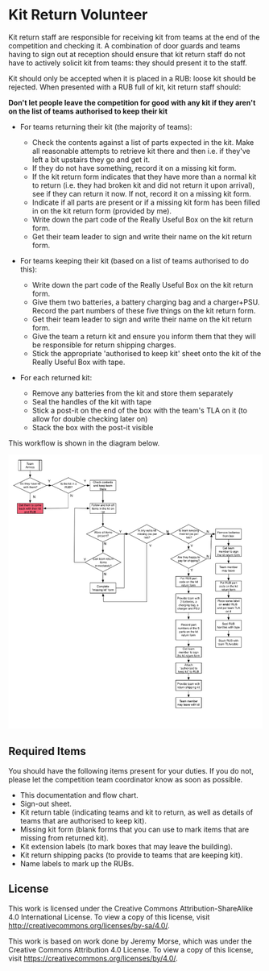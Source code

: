 # Kit Return Volunteer

Kit return staff are responsible for receiving kit from teams at the end of the
competition and checking it. A combination of door guards and teams having to
sign out at reception should ensure that kit return staff do not have to
actively solicit kit from teams: they should present it to the staff.

Kit should only be accepted when it is placed in a RUB: loose kit should be
rejected. When presented with a RUB full of kit, kit return staff should:

**Don't let people leave the competition for good with any kit if they aren't on the list of teams authorised to keep their kit**

* For teams returning their kit (the majority of teams):
    * Check the contents against a list of parts expected in the kit.
     Make all reasonable attempts to retrieve kit there and then i.e. if they've left a bit upstairs they go and get it.
    * If they do not have something, record it on a missing kit form.
    * If the kit return form indicates that they have more than a normal kit to return (i.e. they had broken kit and did not return it upon arrival), see if they can return it now. If not, record it on a missing kit form.
    * Indicate if all parts are present or if a missing kit form has been filled in on the kit return form (provided by me).
    * Write down the part code of the Really Useful Box on the kit return form.
    * Get their team leader to sign and write their name on the kit return form.

* For teams keeping their kit (based on a list of teams authorised to do this):
    * Write down the part code of the Really Useful Box on the kit return form.
    * Give them two batteries, a battery charging bag and a charger+PSU. Record the part numbers of these five things on the kit return form.
    * Get their team leader to sign and write their name on the kit return form.
    * Give the team a return kit and ensure you inform them that they will be responsible for return shipping charges.
    * Stick the appropriate 'authorised to keep kit' sheet onto the kit of the Really Useful Box with tape.

* For each returned kit:
    * Remove any batteries from the kit and store them separately
    * Seal the handles of the kit with tape
    * Stick a post-it on the end of the box with the team's TLA on it (to allow for double checking later on)
    * Stack the box with the post-it visible

    
This workflow is shown in the diagram below.

![Kit return flow](../Diagrams/KitReturnDeskFlow.svg)

## Required Items
You should have the following items present for your duties. If you do not, please let the competition team coordinator know as soon as possible.

* This documentation and flow chart.
* Sign-out sheet.
* Kit return table (indicating teams and kit to return, as well as details of teams that are authorised to keep kit).
* Missing kit form (blank forms that you can use to mark items that are missing from returned kit).
* Kit extension labels (to mark boxes that may leave the building).
* Kit return shipping packs (to provide to teams that are keeping kit).
* Name labels to mark up the RUBs.

## License

This work is licensed under the Creative Commons
Attribution-ShareAlike 4.0 International License. To view a copy of
this license, visit http://creativecommons.org/licenses/by-sa/4.0/.

This work is based on work done by Jeremy Morse, which was under the
Creative Commons Attribution 4.0 License.  To view a copy of this
license, visit https://creativecommons.org/licenses/by/4.0/.

